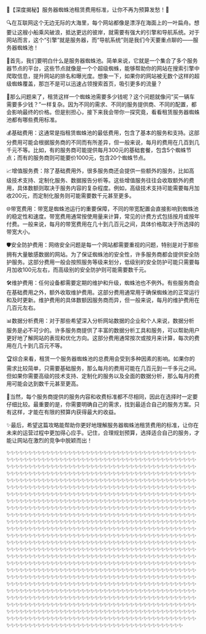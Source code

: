 🎉【深度揭秘】服务器蜘蛛池租赁费用标准，让你不再为预算发愁！🎉

🔍在互联网这个无边无际的大海里，每个网站都像是漂浮在海面上的一叶扁舟。想要让这艘小船乘风破浪，抵达更远的彼岸，就需要有强大的引擎和导航系统。对于网站而言，这个“引擎”就是服务器，而“导航系统”则是我们今天要重点聊的——服务器蜘蛛池！

🚀首先，我们要明白什么是服务器蜘蛛池。简单来说，它就是一个集合了多个服务器节点的平台，这些节点就像是一个个超级蜘蛛，能够帮助你的网站在搜索引擎中爬取信息，提升网站的排名和曝光度。想象一下，如果你的网站被无数个这样的超级蜘蛛覆盖，那岂不是可以迅速占领搜索首页，吸引更多的流量？

💸那么问题来了，租赁这样一个蜘蛛池需要多少钱呢？这个问题就像问“买一辆车需要多少钱？”一样复杂。因为不同的需求、不同的服务提供商、不同的配置，都会影响最终的价格。但是别担心，接下来我会带你一探究竟，看看租赁服务器蜘蛛池都有哪些费用标准。

💰基础费用：这通常是指租赁蜘蛛池的最低费用，包含了基本的服务和支持。这部分费用可能会根据服务商的不同而有所差异，但一般来说，每月的费用在几百到几千元不等。比如，有的服务商可能提供每月300元的基础套餐，包含5个蜘蛛节点；而有的服务商则可能要价1000元，包含20个蜘蛛节点。

📈增值服务费：除了基础费用外，很多服务商还会提供一些额外的服务，比如高级技术支持、定制化服务、数据报告分析等。这些增值服务往往会收取额外的费用，具体数额则取决于服务内容的复杂程度。例如，高级技术支持可能需要每月加收200元，而定制化服务则可能需要数千元甚至更多。

🌐带宽费用：带宽是蜘蛛池运行的重要保障，不同的带宽配置会直接影响到蜘蛛池的稳定性和速度。带宽费用通常按使用量来计算，常见的计费方式包括按月或按年付费。一般来说，每月的带宽费用在几十到几百元之间，具体价格取决于所选择的带宽大小。

🛡️安全防护费用：网络安全问题是每一个网站都需要重视的问题，特别是对于那些拥有大量敏感数据的网站。为了保证蜘蛛池的安全性，许多服务商都会提供安全防护服务。这部分费用一般会按照服务等级来划分，低级别的安全防护可能只需要每月加收100元左右，而高级别的安全防护则可能需要数千元。

🛠️维护费用：任何设备都需要定期的维护和升级，蜘蛛池也不例外。有些服务商会在基础费用之外，额外收取维护费用。这部分费用通常用于确保蜘蛛池的正常运行和及时更新。维护费用的具体数额因服务商而异，但一般来说，每月的维护费用在几百元左右。

📊数据分析费用：对于那些希望深入分析网站数据的企业和个人来说，数据分析服务是必不可少的。许多服务商提供了丰富的数据分析工具和服务，可以帮助用户更好地了解网站的表现和优化方向。这部分费用通常按次或按月来计算，每次的费用在几十到几百元不等。

🏆综合来看，租赁一个服务器蜘蛛池的总费用会受到多种因素的影响。如果你的需求比较简单，只需要基础服务，那么每月的费用可能在几百元到一千多元之间。但如果你需要高级的技术支持、定制化的服务以及全面的数据分析，那么每月的费用可能会达到数千元甚至更高。

🌈当然，每个服务商提供的服务内容和收费标准都不尽相同，因此在选择时一定要仔细比较。最重要的是，你需要明确自己的需求，找到最适合自己的服务方案。只有这样，才能在有限的预算内获得最大的收益。

✨最后，希望这篇攻略能帮助你更好地理解服务器蜘蛛池租赁费用的标准，让你在未来的运营过程中更加得心应手。记住，合理规划预算，选择适合自己的服务，才能让网站在激烈的竞争中脱颖而出！

✨✨✨✨✨✨✨✨✨✨✨✨✨✨✨✨✨✨✨✨✨✨✨✨✨✨✨✨✨✨✨✨✨✨✨✨✨✨✨✨✨✨✨✨✨✨✨✨✨✨✨✨✨✨✨✨✨✨✨✨✨✨✨✨✨✨✨✨✨✨✨✨✨✨✨✨✨✨✨✨✨✨✨✨✨✨✨✨✨✨✨✨✨✨✨✨✨✨✨✨✨✨✨✨✨✨✨✨✨✨✨✨✨✨✨✨✨✨✨✨✨✨✨✨✨✨✨✨✨✨✨✨✨✨✨✨✨✨✨✨✨✨✨✨✨✨✨✨✨✨✨✨✨✨✨✨✨✨✨✨✨✨✨✨✨✨✨✨✨✨✨✨✨✨✨✨✨✨✨✨✨✨✨✨✨✨✨✨✨✨✨✨✨✨✨✨✨✨✨✨✨✨✨✨✨✨✨✨✨✨✨✨✨✨✨✨✨✨✨✨✨✨✨✨✨✨✨✨✨✨✨✨✨✨✨✨✨✨✨✨✨✨✨✨✨✨✨✨✨✨✨✨✨✨✨✨✨✨✨✨✨✨✨✨✨✨✨✨✨✨✨✨✨✨✨✨✨✨✨✨✨✨✨✨✨✨✨✨✨✨✨✨✨✨✨✨✨✨✨✨✨✨✨✨✨✨✨✨✨✨✨✨✨✨✨✨✨✨✨✨✨✨✨✨✨✨✨✨✨✨✨✨✨✨✨✨✨✨✨✨✨✨✨✨✨✨✨✨✨✨✨✨✨✨✨✨✨✨✨✨✨✨✨✨✨✨✨✨✨✨✨✨✨✨✨✨✨✨✨✨✨✨✨✨✨✨✨✨✨✨✨✨✨✨✨✨✨✨✨✨✨✨✨✨✨✨✨✨✨✨✨✨✨✨✨✨✨✨✨✨✨✨✨✨✨✨✨✨✨✨✨✨✨✨✨✨✨✨✨✨✨✨✨✨✨✨✨✨✨✨✨✨✨✨✨✨✨✨✨✨✨✨✨✨✨✨✨✨✨✨✨✨✨✨✨✨✨✨✨✨✨✨✨✨✨✨✨✨✨✨✨✨✨✨✨✨✨✨✨✨✨✨✨✨✨✨✨✨✨✨✨✨✨✨✨✨✨✨✨✨✨✨✨✨✨✨✨✨✨✨✨✨✨✨✨✨✨✨✨✨✨✨✨✨✨✨✨✨✨✨✨✨✨✨✨✨✨✨✨✨✨✨✨✨✨✨✨✨✨✨✨✨✨✨✨✨✨✨✨✨✨✨✨✨✨✨✨✨✨✨✨✨✨✨✨✨✨✨✨✨✨✨✨✨✨✨✨✨✨✨✨✨✨✨✨✨✨✨✨✨✨✨✨✨✨✨✨✨✨✨✨✨✨✨✨✨✨✨✨✨✨✨✨✨✨✨✨✨✨✨✨✨✨✨✨✨✨✨✨✨✨✨✨✨✨✨✨✨✨✨✨✨✨✨✨✨✨✨✨✨✨✨✨✨✨✨✨✨✨✨✨✨✨✨✨✨✨✨✨✨✨✨✨✨✨✨✨✨✨✨✨✨✨✨✨✨✨✨✨✨✨✨✨✨✨✨✨✨✨✨✨✨✨✨✨✨✨✨✨✨✨✨✨✨✨✨✨✨✨✨✨✨✨✨✨✨✨✨✨✨✨✨✨✨✨✨✨✨✨✨✨✨✨✨✨✨✨✨✨✨✨✨✨✨✨✨✨✨✨✨✨✨✨✨✨✨✨✨✨✨✨✨✨✨✨✨✨✨✨✨✨✨✨✨✨✨✨✨✨✨✨✨✨✨✨✨✨✨✨✨✨✨✨✨✨✨✨✨✨✨✨✨✨✨✨✨✨✨✨✨✨✨✨✨✨✨✨✨✨✨✨✨✨✨✨✨✨✨✨✨✨✨✨✨✨✨✨✨✨✨✨✨✨✨✨✨✨✨✨✨✨✨✨✨✨✨✨✨✨✨✨✨✨✨✨✨✨✨✨✨✨✨✨✨✨✨✨✨✨✨✨✨✨✨✨✨✨✨✨✨✨✨✨✨✨✨✨✨✨✨✨✨✨✨✨✨✨✨✨✨✨✨✨✨✨✨✨✨✨✨✨✨✨✨✨✨✨✨✨✨✨✨✨✨✨✨✨✨✨✨✨✨✨✨✨✨✨✨✨✨✨✨✨✨✨✨✨✨✨✨✨✨✨✨✨✨✨✨✨✨✨✨✨✨✨✨✨✨✨✨✨✨✨✨✨✨✨✨✨✨✨✨✨✨✨✨✨✨✨✨✨✨✨✨✨✨✨✨✨✨✨✨✨✨✨✨✨✨✨✨✨✨✨✨✨✨✨✨✨✨✨✨✨✨✨✨✨✨✨✨✨✨✨✨✨✨✨✨✨✨✨✨✨✨✨✨✨✨✨✨✨✨✨✨✨✨✨✨✨✨✨✨✨✨✨